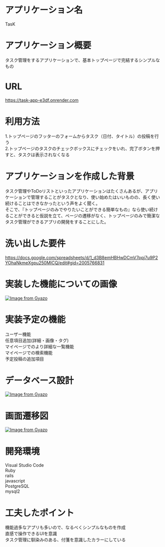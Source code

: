 # アプリケーション名
 TasK

# アプリケーション概要
 タスク管理をするアプリケーションで、基本トップページで完結するシンプルなもの

# URL
 https://task-app-e3df.onrender.com

# 利用方法
 1.トップページのフッターのフォームからタスク（日付、タイトル）の投稿を行う  
 2.トップページのタスクのチェックボックスにチェックをいれ、完了ボタンを押すと、タスクは表示されなくなる

# アプリケーションを作成した背景
 タスク管理やToDoリストといったアプリケーションはたくさんあるが、アプリケーションで管理することがタスクとなり、使い始めたはいいものの、長く使い続けることはできなかったという声をよく聞く。  
 そこで、『トップページのみでやりたいことができる簡単なもの』なら使い続けることができると仮説を立て、ページの遷移がなく、トップページのみで簡潔なタスク管理ができるアプリの開発をすることにした。

# 洗い出した要件
 https://docs.google.com/spreadsheets/d/1_d3B8emHBHwDCmV7ppj7u9P2YOhaNkmeXgpu250MICQ/edit#gid=2005766831

# 実装した機能についての画像
[![Image from Gyazo](https://i.gyazo.com/7216a3e533a3e12d52cafa6b11215f4c.png)](https://gyazo.com/7216a3e533a3e12d52cafa6b11215f4c)

# 実装予定の機能
 ユーザー機能  
 任意項目追加(詳細・画像・タグ)  
 マイページでのより詳細な一覧機能  
 マイページでの検索機能  
 予定投稿の追加項目  

# データベース設計
[![Image from Gyazo](https://i.gyazo.com/a1acef33e42a272d05ce7e23aee8adba.png)](https://gyazo.com/a1acef33e42a272d05ce7e23aee8adba)

# 画面遷移図
[![Image from Gyazo](https://i.gyazo.com/ad4124119995a6d3e9fde72b49245fa5.png)](https://gyazo.com/ad4124119995a6d3e9fde72b49245fa5)

# 開発環境
 Visual Studio Code  
 Ruby  
 rails  
 javascript  
 PostgreSQL  
 mysql2  

# 工夫したポイント
 機能過多なアプリも多いので、なるべくシンプルなものを作成  
 直感で操作できるUIを意識  
 タスク管理に馴染みのある、付箋を意識したカラーにしている  